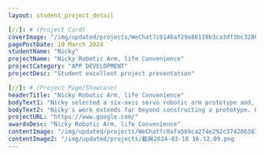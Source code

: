 ```yaml
---
layout: student_project_detail

[//]: # (Project Card)
coverImage: "/img/updated/projects/WeChat7c0146af29e86118b3ca3df3bc328660.jpg"
pagePostDate: 19 March 2024
studentName: "Nicky"
projectName: "Nicky Robotic Arm, life Convenience"
projectCategory: "APP DEVELOPMENT"
projectDesc: "Student excellent project presentation"

[//]: # (Project Page/Showcase)
headerTitle: "Nicky Robotic Arm, life Convenience"
bodyText1: "Nicky selected a six-axis servo robotic arm prototype and, under the guidance of Coding Mind, brought it to life by controlling it with Python code through Jupyter Notebook. This created a robotic arm that helps people more easily reach and grab items in their homes."
bodyText2: "Nicky's work extends far beyond constructing a prototype. His project serves as a bridge to freedom and independent living, providing those with mobility issues a more convenient home environment. This technology could transform the way they interact with the world."
projectURL: "https://www.google.com/"
awardsDesc: "Nicky Robotic Arm, life Convenience"
contentImage: "/img/updated/projects/WeChatfc0afa569ca274e292c374206387d1d6.jpg"
contentImage2: "/img/updated/projects/截屏2024-03-18 16.12.09.png
---
```

